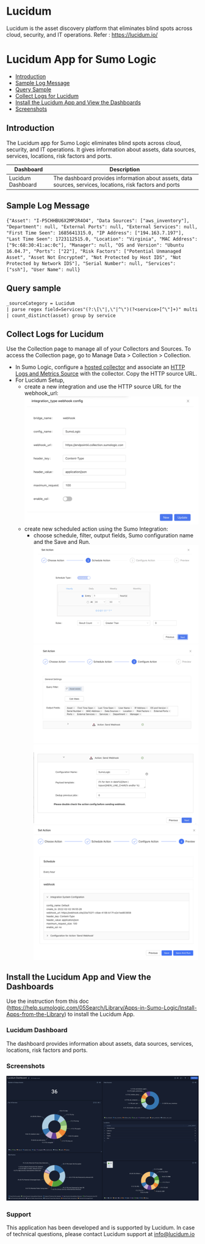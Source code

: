 # Lucidum

 Lucidum is the asset discovery platform that eliminates blind spots across cloud, security, and IT operations. Refer : https://lucidum.io/

# Lucidum App for Sumo Logic

- [Introduction](#introduction)
- [Sample Log Message](#sample-log-message)
- [Query Sample](#query-sample)
- [Collect Logs for Lucidum](#collect-logs-for-lucidum)
- [Install the Lucidum App and View the Dashboards](#install-the-lucidum-app-and-view-the-dashboards)
- [Screenshots](#screenshots)

## Introduction
The Lucidum app for Sumo Logic eliminates blind spots across cloud, security, and IT operations. It gives information about assets, data sources, services, locations, risk factors and ports.

| **Dashboard** | **Description** |
| --- | --- |
| Lucidum Dashboard | The dashboard provides information about assets, data sources, services, locations, risk factors and ports |


## Sample Log Message
```
{"Asset": "I-P5CHHBU6X2MP2R4O4", "Data Sources": ["aws_inventory"], "Department": null, "External Ports": null, "External Services": null, "First Time Seen": 1685641315.0, "IP Address": ["194.163.7.197"], "Last Time Seen": 1723112515.0, "Location": "Virginia", "MAC Address": ["9c:68:30:41:ac:0c"], "Manager": null, "OS and Version": "Ubuntu 16.04.7", "Ports": ["22"], "Risk Factors": ["Potential Unmanaged Asset", "Asset Not Encrypted", "Not Protected by Host IDS", "Not Protected by Network IDS"], "Serial Number": null, "Services": ["ssh"], "User Name": null}
```
##  Query sample 
```
_sourceCategory = Lucidum 
| parse regex field=Services"(?:\[\"|,\"|^\")(?<service>[^\"]+)" multi 
| count_distinct(asset) group by service

```
## Collect Logs for Lucidum

Use the Collection page to manage all of your Collectors and Sources. To access the Collection page, go to Manage Data > Collection > Collection.
- In Sumo Logic, configure a [hosted collector](https://help.sumologic.com/03Send-Data/Hosted-Collectors)
    and associate an [HTTP Logs and Metrics Source](https://help.sumologic.com/03Send-Data/Sources/02Sources-for-Hosted-Collectors/HTTP-Source#configure-an-http%C2%A0logs-and-metrics-source) with the collector. Copy the HTTP source URL.
- For Lucidum Setup,
    - create a new integration and use the HTTP source URL for the webhook_url:
    ![Alt text](resources/screenshots/Lucidum_Integration.png?raw=true)
    - create new scheduled action using the Sumo Integration:
        - choose schedule, filter, output fields, Sumo configuration name and the Save and Run.
        ![Alt text](resources/screenshots/SetAction1.png?raw=true)
        ![Alt text](resources/screenshots/SetAction2.png?raw=true)
        ![Alt text](resources/screenshots/SetAction3.png?raw=true)
        ![Alt text](resources/screenshots/SetAction4.png?raw=true)


## Install the Lucidum App and View the Dashboards
Use the instruction from this doc (https://help.sumologic.com/05Search/Library/Apps-in-Sumo-Logic/Install-Apps-from-the-Library) to install the Lucidum App.

### Lucidum Dashboard
The dashboard provides information about assets, data sources, services, locations, risk factors and ports.

### Screenshots
![Alt text](resources/screenshots/Lucidum_Dashboard.png?raw=true)

### Support

This application has been developed and is supported by Lucidum. In case of technical questions, please contact Lucidum support at info@lucidum.io
